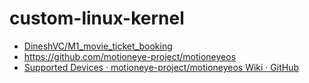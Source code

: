 # custom-linux-kernel
- [DineshVC/M1_movie_ticket_booking](https://github.com/DineshVC/M1_movie_ticket_booking)
- https://github.com/motioneye-project/motioneyeos
- [Supported Devices · motioneye-project/motioneyeos Wiki · GitHub](https://github.com/motioneye-project/motioneyeos/wiki/Supported-Devices)
